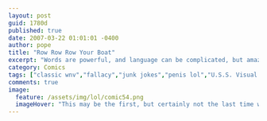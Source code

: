 ```yaml
---
layout: post
guid: 1780d
published: true
date: 2007-03-22 01:01:01 -0400
author: pope
title: "Row Row Row Your Boat"
excerpt: "Words are powerful, and language can be complicated, but amazingly effective at communicating even the most abstract and obscure thoughts. It is a force that is truly majestic and should be treated with the utmost respect. Or used for dick jokes. Whatever."
category: Comics
tags: ["classic wnv","fallacy","junk jokes","penis lol","U.S.S. Visual Pun"]
comments: true 
image:
  feature: /assets/img/lol/comic54.png
  imageHover: "This may be the first, but certainly not the last time we make a joke about the word fallacy. Strap in everyone, it's going to be a bumpy ride."
---
```


